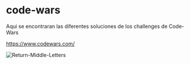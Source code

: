 # code-wars
Aqui se encontraran las diferentes soluciones de los challenges de Code-Wars

https://www.codewars.com/

![Return-Middle-Letters](https://i.imgur.com/3WZZNtx.png)